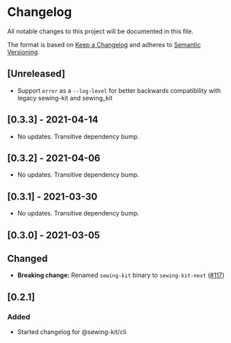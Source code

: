 # Changelog

All notable changes to this project will be documented in this file.

The format is based on [Keep a Changelog](http://keepachangelog.com/en/1.0.0/)
and adheres to [Semantic Versioning](http://semver.org/spec/v2.0.0.html).

## [Unreleased]

- Support `error` as a `--log-level` for better backwards compatibility with legacy sewing-kit and sewing_kit

## [0.3.3] - 2021-04-14

- No updates. Transitive dependency bump.

## [0.3.2] - 2021-04-06

- No updates. Transitive dependency bump.

## [0.3.1] - 2021-03-30

- No updates. Transitive dependency bump.

## [0.3.0] - 2021-03-05

## Changed

- **Breaking change:** Renamed `sewing-kit` binary to `sewing-kit-next` ([#117](https://github.com/Shopify/sewing-kit-next/pull/117))

## [0.2.1]

### Added

- Started changelog for @sewing-kit/cli
